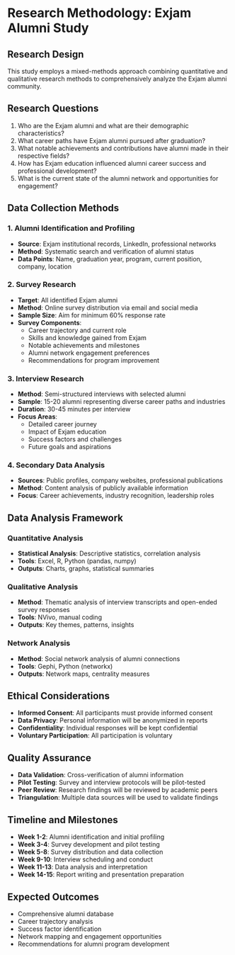 # Research Methodology: Exjam Alumni Study

## Research Design
This study employs a mixed-methods approach combining quantitative and qualitative research methods to comprehensively analyze the Exjam alumni community.

## Research Questions
1. Who are the Exjam alumni and what are their demographic characteristics?
2. What career paths have Exjam alumni pursued after graduation?
3. What notable achievements and contributions have alumni made in their respective fields?
4. How has Exjam education influenced alumni career success and professional development?
5. What is the current state of the alumni network and opportunities for engagement?

## Data Collection Methods

### 1. Alumni Identification and Profiling
- **Source**: Exjam institutional records, LinkedIn, professional networks
- **Method**: Systematic search and verification of alumni status
- **Data Points**: Name, graduation year, program, current position, company, location

### 2. Survey Research
- **Target**: All identified Exjam alumni
- **Method**: Online survey distribution via email and social media
- **Sample Size**: Aim for minimum 60% response rate
- **Survey Components**:
  - Career trajectory and current role
  - Skills and knowledge gained from Exjam
  - Notable achievements and milestones
  - Alumni network engagement preferences
  - Recommendations for program improvement

### 3. Interview Research
- **Method**: Semi-structured interviews with selected alumni
- **Sample**: 15-20 alumni representing diverse career paths and industries
- **Duration**: 30-45 minutes per interview
- **Focus Areas**:
  - Detailed career journey
  - Impact of Exjam education
  - Success factors and challenges
  - Future goals and aspirations

### 4. Secondary Data Analysis
- **Sources**: Public profiles, company websites, professional publications
- **Method**: Content analysis of publicly available information
- **Focus**: Career achievements, industry recognition, leadership roles

## Data Analysis Framework

### Quantitative Analysis
- **Statistical Analysis**: Descriptive statistics, correlation analysis
- **Tools**: Excel, R, Python (pandas, numpy)
- **Outputs**: Charts, graphs, statistical summaries

### Qualitative Analysis
- **Method**: Thematic analysis of interview transcripts and open-ended survey responses
- **Tools**: NVivo, manual coding
- **Outputs**: Key themes, patterns, insights

### Network Analysis
- **Method**: Social network analysis of alumni connections
- **Tools**: Gephi, Python (networkx)
- **Outputs**: Network maps, centrality measures

## Ethical Considerations
- **Informed Consent**: All participants must provide informed consent
- **Data Privacy**: Personal information will be anonymized in reports
- **Confidentiality**: Individual responses will be kept confidential
- **Voluntary Participation**: All participation is voluntary

## Quality Assurance
- **Data Validation**: Cross-verification of alumni information
- **Pilot Testing**: Survey and interview protocols will be pilot-tested
- **Peer Review**: Research findings will be reviewed by academic peers
- **Triangulation**: Multiple data sources will be used to validate findings

## Timeline and Milestones
- **Week 1-2**: Alumni identification and initial profiling
- **Week 3-4**: Survey development and pilot testing
- **Week 5-8**: Survey distribution and data collection
- **Week 9-10**: Interview scheduling and conduct
- **Week 11-13**: Data analysis and interpretation
- **Week 14-15**: Report writing and presentation preparation

## Expected Outcomes
- Comprehensive alumni database
- Career trajectory analysis
- Success factor identification
- Network mapping and engagement opportunities
- Recommendations for alumni program development
